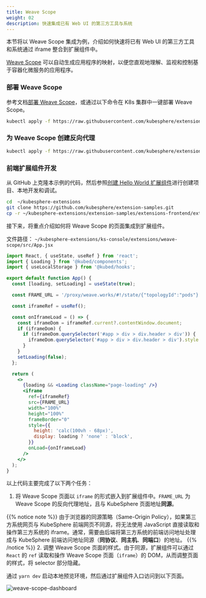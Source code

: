 ```yaml
---
title: Weave Scope
weight: 02
description: 快速集成已有 Web UI 的第三方工具与系统
---
```


本节将以 Weave Scope 集成为例，介绍如何快速将已有 Web UI 的第三方工具和系统通过 iframe 整合到扩展组件中。

[Weave Scope](https://github.com/weaveworks/scope) 可以自动生成应用程序的映射，以便您直观地理解、监视和控制基于容器化微服务的应用程序。

### 部署 Weave Scope

参考文档[部署 Weave Scope](https://www.weave.works/docs/scope/latest/installing)，或通过以下命令在 K8s 集群中一键部署 Weave Scope。

```bash
kubectl apply -f https://raw.githubusercontent.com/kubesphere/extension-samples/master/extensions-backend/weave-scope/manifests.yaml
```

### 为 Weave Scope 创建反向代理

```bash
kubectl apply -f https://raw.githubusercontent.com/kubesphere/extension-samples/master/extensions-backend/weave-scope/weave-scope-reverse-proxy.yaml
```

### 前端扩展组件开发

从 GitHub 上克隆本示例的代码，然后参照[创建 Hello World 扩展组件](../../quickstart/hello-world-extension)进行创建项目、本地开发和调试。

```bash
cd  ~/kubesphere-extensions
git clone https://github.com/kubesphere/extension-samples.git
cp -r ~/kubesphere-extensions/extension-samples/extensions-frontend/extensions/weave-scope ~/kubesphere-extensions/ks-console/extensions
```

接下来，将重点介绍如何将 Weave Scope 的页面集成到扩展组件。

文件路径： `~/kubesphere-extensions/ks-console/extensions/weave-scope/src/App.jsx`

```jsx
import React, { useState, useRef } from 'react';
import { Loading } from '@kubed/components';
import { useLocalStorage } from '@kubed/hooks';

export default function App() {
  const [loading, setLoading] = useState(true);

  const FRAME_URL = '/proxy/weave.works/#!/state/{"topologyId":"pods"}';

  const iframeRef = useRef();

  const onIframeLoad = () => {
    const iframeDom = iframeRef.current?.contentWindow.document;
    if (iframeDom) {
      if (iframeDom.querySelector('#app > div > div.header > div')) {
        iframeDom.querySelector('#app > div > div.header > div').style.display = 'none';
      }
    }
    setLoading(false);
  };

  return (
    <>
      {loading && <Loading className="page-loading" />}
      <iframe
        ref={iframeRef}
        src={FRAME_URL}
        width="100%"
        height="100%"
        frameBorder="0"
        style={{
          height: 'calc(100vh - 68px)',
          display: loading ? 'none' : 'block',
        }}
        onLoad={onIframeLoad}
      />
    </>
  );
}

```

以上代码主要完成了以下两个任务：

1. 将 Weave Scope 页面以 `iframe` 的形式嵌入到扩展组件中。`FRAME_URL` 为 Weave Scope 的反向代理地址，且与 KubeSphere 页面地址**同源**。

  {{% notice note %}}
  由于浏览器的同源策略（Same-Origin Policy），如果第三方系统网页与 KubeSphere 前端网页不同源，将无法使用 JavaScript 直接读取和操作第三方系统的 iframe。通常，需要由后端将第三方系统的前端访问地址处理成与 KubeSphere 前端访问地址同源（**同协议**、**同主机**、**同端口**）的地址。
  {{% /notice %}}
2. 调整 Weave Scope 页面的样式。由于同源，扩展组件可以通过 `React` 的 `ref` 读取和操作 Weave Scope 页面（`iframe`）的 DOM，从而调整页面的样式，将 selector 部分隐藏。

通过 `yarn dev` 启动本地预览环境，然后通过扩展组件入口访问到以下页面。

![weave-scope-dashboard](./sample-weave-scope-dashboard.png?width=1200px)
